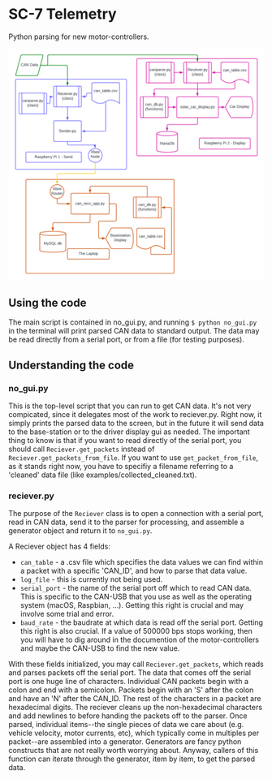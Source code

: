 # SC-7 Telemetry
Python parsing for new motor-controllers.

![Alt text](telemetry-system.png?raw=true "Telemetry System")

## Using the code
The main script is contained in no_gui.py, and running `$ python no_gui.py`
in the terminal will print parsed CAN data to standard output. The data
may be read directly from a serial port, or from a file (for testing
purposes). 

## Understanding the code

### no_gui.py
This is the top-level script that you can run to get CAN data. It's not
very compicated, since it delegates most of the work to reciever.py. Right
now, it simply prints the parsed data to the screen, but in the future it
will send data to the base-station or to the driver display gui as needed.
The important thing to know is that if you want to read directly of the serial
port, you should call `Reciever.get_packets` instead of 
`Reciever.get_packets_from_file`. If you want to use `get_packet_from_file`, 
as it stands right now, you have to specifiy a filename referring to a 
'cleaned' data file (like examples/collected_cleaned.txt).

### reciever.py
The purpose of the `Reciever` class is to open a connection with a serial
port, read in CAN data, send it to the parser for processing, and assemble
a generator object and return it to `no_gui.py`.

A Reciever object has 4 fields:
* `can_table`    -  a .csv file which specifies the data values we can
                        find within a packet with a specific 'CAN_ID', and
                        how to parse that data value.
* `log_file`     -  this is currently not being used.
* `serial_port`  -  the name of the serial port off which to read CAN
                      data. This is specific to the CAN-USB that you use
                      as well as the operating system (macOS, Raspbian, ...).
                      Getting this right is crucial and may involve some trial
                      and error.
* `baud_rate`    -  the baudrate at which data is read off the serial port.
                      Getting this right is also crucial. If a value of 500000 
                      bps stops working, then you will have to dig around in
                      the documention of the motor-controllers and maybe the 
                      CAN-USB to find the new value.

With these fields initialized, you may call `Reciever.get_packets`, which reads
and parses packets off the serial port. The data that comes off the serial port
is one huge line of characters. Individual CAN packets begin with a colon and
end with a semicolon. Packets begin with an 'S' after the colon and have an 'N'
after the CAN_ID. The rest of the characters in a packet are hexadecimal digits.
The reciever cleans up the non-hexadecimal characters and add newlines to before
handing the packets off to the parser. Once parsed, individual items--the single
pieces of data we care about (e.g. vehicle velocity, motor currents, etc), which
typically come in multiples per packet--are assembled into a generator. Generators
are fancy python constructs that are not really worth worrying about. Anyway,
callers of this function can iterate through the generator, item by item, to
get the parsed data.
